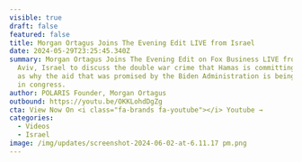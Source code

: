```yaml
---
visible: true
draft: false
featured: false
title: Morgan Ortagus Joins The Evening Edit LIVE from Israel
date: 2024-05-29T23:25:45.340Z
summary: Morgan Ortagus Joins The Evening Edit on Fox Business LIVE from Tel
  Aviv, Israel to discuss the double war crime that Hamas is committing as well
  as why the aid that was promised by the Biden Administration is being held up
  in congress.
author: POLARIS Founder, Morgan Ortagus
outbound: https://youtu.be/OKKLohdDgZg
cta: View Now On <i class="fa-brands fa-youtube"></i> Youtube →
categories:
  - Videos
  - Israel
image: /img/updates/screenshot-2024-06-02-at-6.11.17 pm.png
---
```

